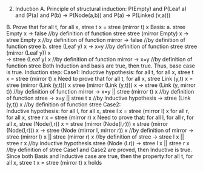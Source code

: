 2. Induction
A. Principle of structural induction:
		P(Empty) and P(Leaf a) and (P(a) and P(b) -> P(Node(a,b)) and P(a) -> P(Linked (v,a)))		

B. Prove that for all t, for all x, stree t x = stree (mirror t) x
		Basis:  a. stree Empty x 
			-> false			//by definition of function stree
			stree (mirror Empty) x
			-> stree Empty x		//by definition of function mirror
			-> false 			//by definition of function stree
			b. stree (Leaf y) x 
			-> x=y				//by definition of function stree
			stree (mirror (Leaf y)) x			
			-> stree (Leaf y) x		//by definition of function mirror
			-> x=y				//by definition of function stree 
	Both Induction and basis are true, then true.
	Thus, base case is true.
		Induction step:
	Case1: 
		Inductive hypothesis: for all t, for all x, stree t x = stree (mirror t) x
	Need to prove that 
		for all t, for all x, stree Link (y,t) x = stree (mirror (Link (y,t))) x
		stree (mirror (Link (y,t))) x
		-> stree (Link (y, mirror t))		//by definition of function mirror
		-> x=y || stree (mirror t) x		//by definition of function stree
		-> x=y || stree t x 			//by Inductive hypothesis
		-> stree (Link (y,t)) x 		//by definition of function stree
	Case2:  
		Inductive hypothesis: for all l, for all x, stree l x = stree (mirror l) x
		for all r, for all x, stree r x = stree (mirror r) x
	Need to prove that: 
		for all l, for all r, for all x, stree (Node(l,r)) x = stree (mirror (Node(l,r))) x
		stree (mirror (Node(l,r))) x 
		-> stree (Node (mirror l, mirror r)) x			//by definition of mirror
		-> stree (mirror l) x || stree (mirror r) x		//by definition of stree
		-> stree l x || stree r x				//by inductive hypothesis
		stree (Node (l.r))
		-> stree l x || stree r x				//by definition of stree
	Case1 and Case2 are proved, then Inductive is true.
Since both Basis and Inductive case are true, then the property:for all t, for all x, stree t x = stree (mirror t) x holds
